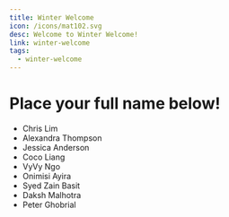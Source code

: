 ```yaml
---
title: Winter Welcome
icon: /icons/mat102.svg
desc: Welcome to Winter Welcome!
link: winter-welcome
tags:
  - winter-welcome
---
```


# Place your full name below!

- Chris Lim
- Alexandra Thompson
- Jessica Anderson
- Coco Liang
- VyVy Ngo
- Onimisi Ayira
- Syed Zain Basit
- Daksh Malhotra
- Peter Ghobrial
